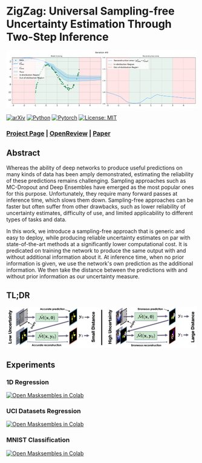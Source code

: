 # ZigZag: Universal Sampling-free Uncertainty Estimation Through Two-Step Inference

![Project Page](./src/teaser.gif)

[![arXiv](https://img.shields.io/badge/cs.CV-arXiv%3A2211.11435-blue?logo=arxiv&color=red)](https://arxiv.org/abs/2006.08437)
[![Python](https://img.shields.io/badge/Python-3.10-blue?logo=python&color=blue)](https://www.python.org/downloads/release/python-31014/)
[![Pytorch](https://img.shields.io/badge/Pytorch-2.2.1-blue?logo=pytorch&color=blue)](https://pytorch.org/)
[![License: MIT](https://img.shields.io/badge/License-MIT-yellow)](https://github.com/cvlab-epfl/zigzag/blob/main/LICENSE)

### [Project Page](https://www.norange.io/projects/zigzag/) | [OpenReview](https://openreview.net/forum?id=QSvb6jBXML) | [Paper](https://arxiv.org/abs/2211.11435)

## Abstract

Whereas the ability of deep networks to produce useful predictions on many kinds of data has been amply demonstrated, estimating the reliability of these predictions remains challenging. Sampling approaches such as MC-Dropout and Deep Ensembles have emerged as the most popular ones for this purpose. Unfortunately, they require many forward passes at inference time, which slows them down. Sampling-free approaches can be faster but often suffer from other drawbacks, such as lower reliability of uncertainty estimates, difficulty of use, and limited applicability to different types of tasks and data.

In this work, we introduce a sampling-free approach that is generic and easy to deploy, while producing reliable uncertainty estimates on par with state-of-the-art methods at a significantly lower computational cost. It is predicated on training the network to produce the same output with and without additional information about it. At inference time, when no prior information is given, we use the network's own prediction as the additional information. We then take the distance between the predictions with and without prior information as our uncertainty measure.

## TL;DR

![Project Page](./src/arch.png)

## Experiments

### 1D Regression

[![Open Masksembles in Colab](https://colab.research.google.com/assets/colab-badge.svg)](https://colab.research.google.com/github/cvlab-epfl/zigzag/blob/main/exps/notebooks/toy_regression.ipynb)

### UCI Datasets Regression

[![Open Masksembles in Colab](https://colab.research.google.com/assets/colab-badge.svg)](https://colab.research.google.com/github/cvlab-epfl/zigzag/blob/main/exps/notebooks/uci_regression.ipynb)

### MNIST Classification

[![Open Masksembles in Colab](https://colab.research.google.com/assets/colab-badge.svg)](https://colab.research.google.com/github/cvlab-epfl/zigzag/blob/main/exps/notebooks/mnist_classification.ipynb)